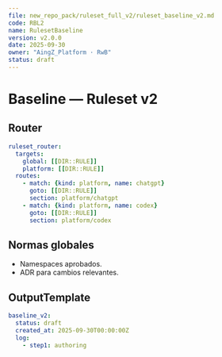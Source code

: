 ```yaml
---
file: new_repo_pack/ruleset_full_v2/ruleset_baseline_v2.md
code: RBL2
name: RulesetBaseline
version: v2.0.0
date: 2025-09-30
owner: "AingZ_Platform · RwB"
status: draft
---
```


# Baseline — Ruleset v2

## Router
```yaml
ruleset_router:
  targets:
    global: [[DIR::RULE]]
    platform: [[DIR::RULE]]
  routes:
    - match: {kind: platform, name: chatgpt}
      goto: [[DIR::RULE]]
      section: platform/chatgpt
    - match: {kind: platform, name: codex}
      goto: [[DIR::RULE]]
      section: platform/codex
```

## Normas globales
- Namespaces aprobados.
- ADR para cambios relevantes.

## OutputTemplate
```yaml
baseline_v2:
  status: draft
  created_at: 2025-09-30T00:00:00Z
  log:
    - step1: authoring
```
